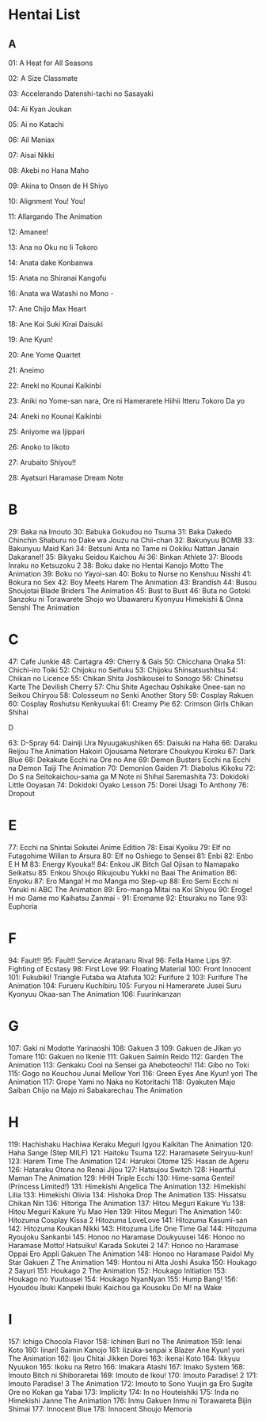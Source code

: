 # Hentai List

## A

01: A Heat for All Seasons

02: A Size Classmate

03: Accelerando Datenshi-tachi no Sasayaki

04: Ai Kyan Joukan

05: Ai no Katachi

06: Ail Maniax

07: Aisai Nikki 

08: Akebi no Hana Maho

09: Akina to Onsen de H Shiyo

10: Alignment You! You!

11: Allargando The Animation 

12: Amanee! 

13: Ana no Oku no Ii Tokoro 

14: Anata dake Konbanwa

15: Anata no Shiranai Kangofu

16: Anata wa Watashi no Mono -

17: Ane Chijo Max Heart

18: Ane Koi Suki Kirai Daisuki

19: Ane Kyun!

20: Ane Yome Quartet

21: Aneimo

22: Aneki no Kounai Kaikinbi

23: Aniki no Yome-san nara, Ore ni Hamerarete Hiihii Itteru Tokoro Da yo

24: Aneki no Kounai Kaikinbi 

25: Aniyome wa Ijippari

26: Anoko to Iikoto

27: Arubaito Shiyou!!

28: Ayatsuri Haramase Dream Note

# B

29: Baka na Imouto
30: Babuka Gokudou no Tsuma
31: Baka Dakedo Chinchin Shaburu no Dake wa Jouzu na Chii-chan
32: Bakunyuu BOMB
33: Bakunyuu Maid Kari
34: Betsuni Anta no Tame ni Ookiku Nattan Janain Dakarane!!
35: Bikyaku Seidou Kaichou Ai
36: Binkan Athlete
37: Bloods Inraku no Ketsuzoku 2
38: Boku dake no Hentai Kanojo Motto The Animation
39: Boku no Yayoi-san
40: Boku to Nurse no Kenshuu Nisshi
41: Bokura no Sex
42: Boy Meets Harem The Animation 
43: Brandish
44: Busou Shoujotai Blade Briders The Animation
45: Bust to Bust
46: Buta no Gotoki Sanzoku ni Torawarete Shojo wo Ubawareru Kyonyuu Himekishi & Onna Senshi The Animation

# C

47: Cafe Junkie
48: Cartagra
49: Cherry & Gals
50: Chicchana Onaka
51: Chichi-iro Toiki 
52: Chijoku no Seifuku
53: Chijoku Shinsatsushitsu
54: Chikan no Licence
55: Chikan Shita Joshikousei to Sonogo 
56: Chinetsu Karte The Devilish Cherry
57: Chu Shite Agechau Oshikake Onee-san no Seikou Chiryou
58: Colosseum no Senki Another Story 
59: Cosplay Rakuen 
60: Cosplay Roshutsu Kenkyuukai
61: Creamy Pie
62: Crimson Girls Chikan Shihai

D

63: D-Spray
64: Dainiji Ura Nyuugakushiken
65: Daisuki na Haha
66: Daraku Reijou The Animation Hakoiri Ojousama Netorare Choukyou Kiroku
67: Dark Blue
68: Dekakute Ecchi na Ore no Ane
69: Demon Busters Ecchi na Ecchi na Demon Taiji The Animation
70: Demonion Gaiden
71: Diabolus Kikoku
72: Do S na Seitokaichou-sama ga M Note ni Shihai Saremashita
73: Dokidoki Little Ooyasan
74: Dokidoki Oyako Lesson
75: Dorei Usagi To Anthony
76: Dropout

# E

77: Ecchi na Shintai Sokutei Anime Edition
78: Eisai Kyoiku
79: Elf no Futagohime Willan to Arsura
80: Elf no Oshiego to Sensei
81: Enbi
82: Enbo E H M
83: Energy Kyouka!!
84: Enkou JK Bitch Gal Ojisan to Namapako Seikatsu
85: Enkou Shoujo Rikujoubu Yukki no Baai The Animation
86: Enyoku
87: Ero Manga! H mo Manga mo Step-up
88: Ero Semi Ecchi ni Yaruki ni ABC The Animation
89: Ero-manga Mitai na Koi Shiyou
90: Eroge! H mo Game mo Kaihatsu Zanmai -
91: Eromame
92: Etsuraku no Tane
93: Euphoria

# F

94: Fault!!
95: Fault!! Service Aratanaru Rival
96: Fella Hame Lips
97: Fighting of Ecstasy
98: First Love 
99: Floating Material 
100: Front Innocent
101: Fukubiki! Triangle Futaba wa Atafuta
102: Furifure 2
103: Furifure The Animation
104: Furueru Kuchibiru
105: Furyou ni Hamerarete Jusei Suru Kyonyuu Okaa-san The Animation
106: Fuurinkanzan

# G

107: Gaki ni Modotte Yarinaoshi
108: Gakuen 3 
109: Gakuen de Jikan yo Tomare
110: Gakuen no Ikenie
111: Gakuen Saimin Reido
112: Garden The Animation
113: Genkaku Cool na Sensei ga Aheboteochi! 
114: Gibo no Toki
115: Gogo no Kouchou Junai Mellow Yori
116: Green Eyes Ane Kyun! yori The Animation
117: Grope Yami no Naka no Kotoritachi
118: Gyakuten Majo Saiban Chijo na Majo ni Sabakarechau The Animation

# H

119: Hachishaku Hachiwa Keraku Meguri Igyou Kaikitan The Animation
120: Haha Sange (Step MILF)
121: Haitoku Tsuma
122: Haramasete Seiryuu-kun!
123: Harem Time The Animation
124: Harukoi Otome
125: Hasan de Ageru 
126: Hataraku Otona no Renai Jijou
127: Hatsujou Switch
128: Heartful Maman The Animation
129: HHH Triple Ecchi
130: Hime-sama Gentei! (Princess Limited!)
131: Himekishi Angelica The Animation
132: Himekishi Lilia
133: Himekishi Olivia 
134: Hishoka Drop The Animation
135: Hissatsu Chikan Nin
136: Hitoriga The Animation 
137: Hitou Meguri Kakure Yu
138: Hitou Meguri Kakure Yu Mao Hen
139: Hitou Meguri The Animation
140: Hitozuma Cosplay Kissa 2 Hitozuma LoveLove
141: Hitozuma Kasumi-san
142: Hitozuma Koukan Nikki
143: Hitozuma Life One Time Gal
144: Hitozuma Ryoujoku Sankanbi
145: Honoo no Haramase Doukyuusei
146: Honoo no Haramase Motto! Hatsuiku! Karada Sokutei 2
147: Honoo no Haramase Oppai Ero Appli Gakuen The Animation
148: Honoo no Haramase Paidol My Star Gakuen Z The Animation
149: Hontou ni Atta Joshi Asuka
150: Houkago 2 Sayuri
151: Houkago 2 The Animation
152: Houkago Initiation
153: Houkago no Yuutousei
154: Houkago NyanNyan 
155: Hump Bang!
156: Hyoudou Ibuki Kanpeki Ibuki Kaichou ga Kousoku Do M! na Wake

# I

157: Ichigo Chocola Flavor
158: Ichinen Buri no The Animation
159: Ienai Koto
160: Iinari! Saimin Kanojo
161: Iizuka-senpai x Blazer Ane Kyun! yori The Animation
162: Ijou Chitai Jikken Dorei
163: ikenai Koto
164: Ikkyuu Nyuukon
165: Ikoku na Retro
166: Imakara Atashi
167: Imako System
168: Imouto Bitch ni Shiboraretai
169: Imouto de Ikou! 
170: Imouto Paradise! 2
171: Imouto Paradise! 3 The Animation
172: Imouto to Sono Yuujin ga Ero Sugite Ore no Kokan ga Yabai
173: Implicity
174: In no Houteishiki
175: Inda no Himekishi Janne The Animation
176: Inmu Gakuen Inmu ni Torawareta Bijin Shimai
177: Innocent Blue
178: Innocent Shoujo Memoria
